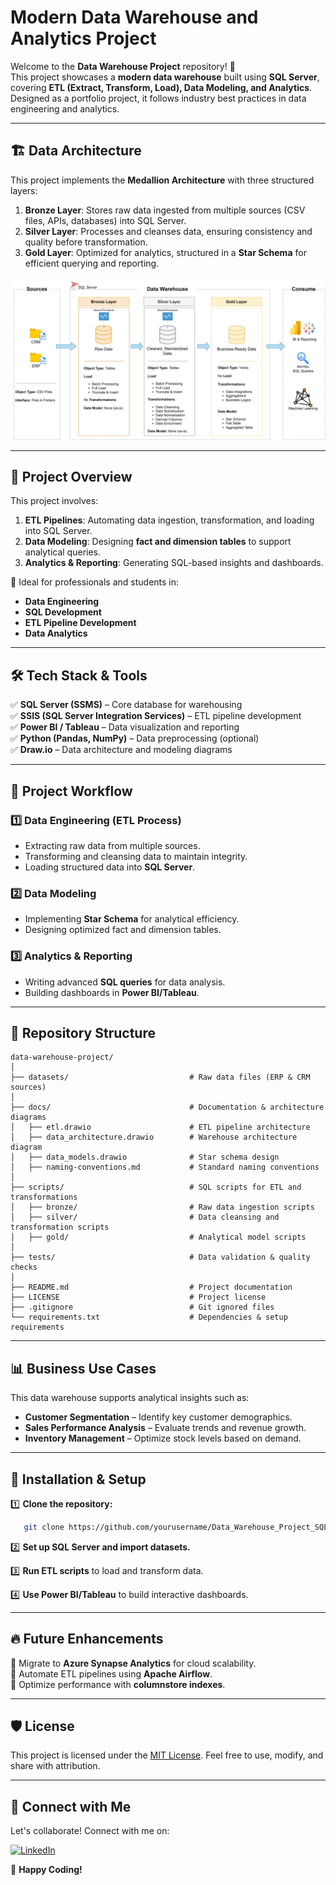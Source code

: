 # Modern Data Warehouse and Analytics Project

Welcome to the **Data Warehouse Project** repository! 🚀  
This project showcases a **modern data warehouse** built using **SQL Server**, covering **ETL (Extract, Transform, Load), Data Modeling, and Analytics**. Designed as a portfolio project, it follows industry best practices in data engineering and analytics.

---
## 🏗️ Data Architecture

This project implements the **Medallion Architecture** with three structured layers:

1. **Bronze Layer**: Stores raw data ingested from multiple sources (CSV files, APIs, databases) into SQL Server.
2. **Silver Layer**: Processes and cleanses data, ensuring consistency and quality before transformation.
3. **Gold Layer**: Optimized for analytics, structured in a **Star Schema** for efficient querying and reporting.

![Data Architecture](docs/data_architecture.png)

---
## 📖 Project Overview

This project involves:

1. **ETL Pipelines**: Automating data ingestion, transformation, and loading into SQL Server.
2. **Data Modeling**: Designing **fact and dimension tables** to support analytical queries.
3. **Analytics & Reporting**: Generating SQL-based insights and dashboards.

🎯 Ideal for professionals and students in:
- **Data Engineering**
- **SQL Development**
- **ETL Pipeline Development**
- **Data Analytics**

---
## 🛠️ Tech Stack & Tools

✅ **SQL Server (SSMS)** – Core database for warehousing  
✅ **SSIS (SQL Server Integration Services)** – ETL pipeline development  
✅ **Power BI / Tableau** – Data visualization and reporting  
✅ **Python (Pandas, NumPy)** – Data preprocessing (optional)  
✅ **Draw.io** – Data architecture and modeling diagrams  

---
## 🚀 Project Workflow

### **1️⃣ Data Engineering (ETL Process)**
- Extracting raw data from multiple sources.
- Transforming and cleansing data to maintain integrity.
- Loading structured data into **SQL Server**.

### **2️⃣ Data Modeling**
- Implementing **Star Schema** for analytical efficiency.
- Designing optimized fact and dimension tables.

### **3️⃣ Analytics & Reporting**
- Writing advanced **SQL queries** for data analysis.
- Building dashboards in **Power BI/Tableau**.

---
## 📂 Repository Structure

```
data-warehouse-project/
│
├── datasets/                           # Raw data files (ERP & CRM sources)
│
├── docs/                               # Documentation & architecture diagrams
│   ├── etl.drawio                      # ETL pipeline architecture
│   ├── data_architecture.drawio        # Warehouse architecture diagram
│   ├── data_models.drawio              # Star schema design
│   ├── naming-conventions.md           # Standard naming conventions
│
├── scripts/                            # SQL scripts for ETL and transformations
│   ├── bronze/                         # Raw data ingestion scripts
│   ├── silver/                         # Data cleansing and transformation scripts
│   ├── gold/                           # Analytical model scripts
│
├── tests/                              # Data validation & quality checks
│
├── README.md                           # Project documentation
├── LICENSE                             # Project license
├── .gitignore                          # Git ignored files
└── requirements.txt                    # Dependencies & setup requirements
```

---
## 📊 Business Use Cases

This data warehouse supports analytical insights such as:
- **Customer Segmentation** – Identify key customer demographics.
- **Sales Performance Analysis** – Evaluate trends and revenue growth.
- **Inventory Management** – Optimize stock levels based on demand.

---
## 🔧 Installation & Setup

1️⃣ **Clone the repository:**  
```bash
   git clone https://github.com/yourusername/Data_Warehouse_Project_SQL.git
```

2️⃣ **Set up SQL Server and import datasets.**

3️⃣ **Run ETL scripts** to load and transform data.

4️⃣ **Use Power BI/Tableau** to build interactive dashboards.

---
## 🔥 Future Enhancements

🔹 Migrate to **Azure Synapse Analytics** for cloud scalability.  
🔹 Automate ETL pipelines using **Apache Airflow**.  
🔹 Optimize performance with **columnstore indexes**.  

---
## 🛡️ License

This project is licensed under the [MIT License](LICENSE). Feel free to use, modify, and share with attribution.

---
## 📢 Connect with Me

Let's collaborate! Connect with me on:

[![LinkedIn](https://img.shields.io/badge/LinkedIn-0077B5?style=for-the-badge&logo=linkedin&logoColor=white)](https://www.linkedin.com/in/v-rithul-06b5632b6/)  

🚀 **Happy Coding!**
